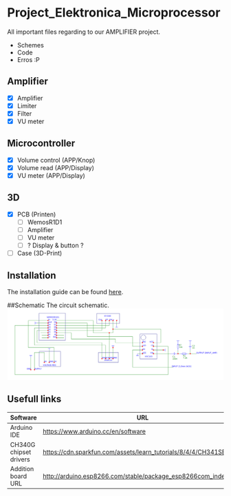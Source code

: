 # Project_Elektronica_Microprocessor
All important files regarding to our AMPLIFIER project. 

- Schemes
- Code
- Erros :P

## Amplifier

- [x] Amplifier
- [x] Limiter
- [x] Filter
- [x] VU meter

## Microcontroller
- [x] Volume control (APP/Knop)
- [x] Volume read (APP/Display)
- [x] VU meter (APP/Display)

## 3D
- [x] PCB (Printen)
    - [ ] WemosR1D1
    - [ ] Amplifier
    - [ ] VU meter
    - [ ] ? Display & button ?
- [ ] Case (3D-Print)

## Installation
The installation guide can be found [here](https://github.com/Lauwy222/Project_Elektronica_Microprocessor/blob/main/INSTALL.md).

##Schematic
The circuit schematic.
![Schematic](/img/schem.png)


## Usefull links

| Software | URL |
| ------ | ------ |
| Arduino IDE | https://www.arduino.cc/en/software |
| CH340G chipset drivers | https://cdn.sparkfun.com/assets/learn_tutorials/8/4/4/CH341SER.EXE |
| Addition board URL | http://arduino.esp8266.com/stable/package_esp8266com_index.json |



[HOME]: https://github.com/Lauwy222/Project_Elektronica_Microprocessor "Go back"
[IDE]: https://www.arduino.cc/en/software 
[CH340G-Drivers]: https://cdn.sparkfun.com/assets/learn_tutorials/8/4/4/CH341SER.EXE
[ABU]: http://arduino.esp8266.com/stable/package_esp8266com_index.json

